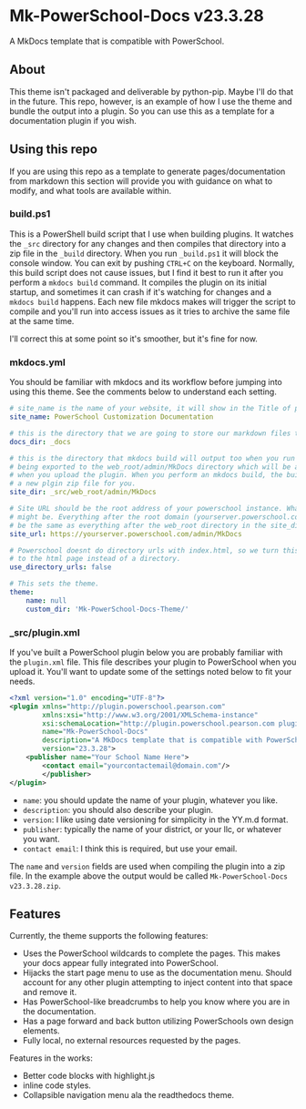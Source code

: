 # Mk-PowerSchool-Docs v23.3.28

A MkDocs template that is compatible with PowerSchool.

## About

This theme isn't packaged and deliverable by python-pip. Maybe I'll do that in the future. This repo, however, is an example of how I use the theme and bundle the output into a plugin. So you can use this as a template for a documentation plugin if you wish.

## Using this repo

If you are using this repo as a template to generate pages/documentation from markdown this section will provide you with guidance on what to modify, and what tools are available within.

### build.ps1

This is a PowerShell build script that I use when building plugins. It watches the `_src` directory for any changes and then compiles that directory into a zip file in the `_build` directory. When you run `_build.ps1` it will block the console window. You can exit by pushing `CTRL+C` on the keyboard. Normally, this build script does not cause issues, but I find it best to run it after you perform a `mkdocs build` command. It compiles the plugin on its initial startup, and sometimes it can crash if it's watching for changes and a `mkdocs build` happens. Each new file mkdocs makes will trigger the script to compile and you'll run into access issues as it tries to archive the same file at the same time.

I'll correct this at some point so it's smoother, but it's fine for now.

### mkdocs.yml

You should be familiar with mkdocs and its workflow before jumping into using this theme. See the comments below to understand each setting.

```yml
# site_name is the name of your website, it will show in the Title of pages. 
site_name: PowerSchool Customization Documentation

# this is the directory that we are going to store our markdown files to be converted into pages. 
docs_dir: _docs

# this is the directory that mkdocs build will output too when you run that command. Here it is 
# being exported to the web_root/admin/MkDocs directory which will be applied to your server
# when you upload the plugin. When you perform an mkdocs build, the build.ps1 script will compile
# a new plgin zip file for you. 
site_dir: _src/web_root/admin/MkDocs

# Site URL should be the root address of your powerschool instance. Whatever your domain address
# might be. Everything after the root domain (yourserver.powerschool.com in this example) should
# be the same as everything after the web_root directory in the site_dir setting above. 
site_url: https://yourserver.powerschool.com/admin/MkDocs

# Powerschool doesnt do directory urls with index.html, so we turn this off so all the links point
# to the html page instead of a directory. 
use_directory_urls: false

# This sets the theme. 
theme:
    name: null
    custom_dir: 'Mk-PowerSchool-Docs-Theme/'
```


### _src/plugin.xml

If you've built a PowerSchool plugin below you are probably familiar with the `plugin.xml` file. This file describes your plugin to PowerSchool when you upload it. You'll want to update some of the settings noted below to fit your needs.

```xml
<?xml version="1.0" encoding="UTF-8"?>
<plugin xmlns="http://plugin.powerschool.pearson.com"
        xmlns:xsi="http://www.w3.org/2001/XMLSchema-instance"
        xsi:schemaLocation="http://plugin.powerschool.pearson.com plugin.xsd"
        name="Mk-PowerSchool-Docs"
        description="A MkDocs template that is compatible with PowerSchool."
        version="23.3.28">
    <publisher name="Your School Name Here">
        <contact email="yourcontactemail@domain.com"/>
        </publisher>
</plugin>
```

* `name`: you should update the name of your plugin, whatever you like.
* `description`: you should also describe your plugin.
* `version`: I like using date versioning for simplicity in the YY.m.d format.
* `publisher`: typically the name of your district, or your llc, or whatever you want.
* `contact email`: I think this is required, but use your email.

The `name` and `version` fields are used when compiling the plugin into a zip file. In the example above the output would be called `Mk-PowerSchool-Docs v23.3.28.zip`. 

## Features

Currently, the theme supports the following features:

* Uses the PowerSchool wildcards to complete the pages. This makes your docs appear fully integrated into PowerSchool.
* Hijacks the start page menu to use as the documentation menu. Should account for any other plugin attempting to inject content into that space and remove it.
* Has PowerSchool-like breadcrumbs to help you know where you are in the documentation.
* Has a page forward and back button utilizing PowerSchools own design elements.
* Fully local, no external resources requested by the pages.

Features in the works:

* Better code blocks with highlight.js
* inline code styles.
* Collapsible navigation menu ala the readthedocs theme.
